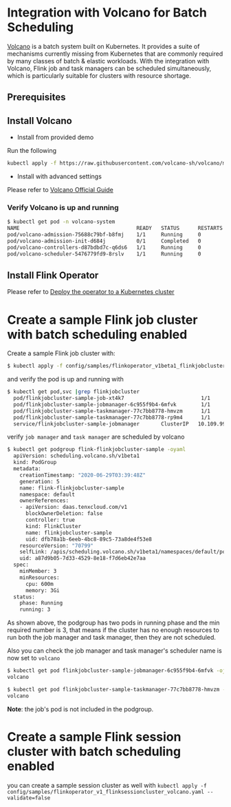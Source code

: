 # Integration with Volcano for Batch Scheduling

[Volcano](https://github.com/volcano-sh/volcano) is a batch system built on Kubernetes. It provides a suite of mechanisms
currently missing from Kubernetes that are commonly required by many classes
of batch & elastic workloads.
With the integration with Volcano, Flink job and task managers can be scheduled simultaneously, which is particularly suitable for 
clusters with resource shortage.

## Prerequisites

## Install Volcano

- Install from provided demo

Run the following 
```bash
kubectl apply -f https://raw.githubusercontent.com/volcano-sh/volcano/master/installer/volcano-development.yaml
```

- Install with advanced settings

Please refer to [Volcano Official Guide](https://volcano.sh/docs/getting-started/)

### Verify Volcano is up and running

```bash
$ kubectl get pod -n volcano-system
NAME                                      READY   STATUS      RESTARTS   AGE
pod/volcano-admission-75688c79bf-b8fmj    1/1     Running     0          52s
pod/volcano-admission-init-d684j          0/1     Completed   0          53s
pod/volcano-controllers-d87bdbd7c-q6ds6   1/1     Running     0          52s
pod/volcano-scheduler-5476779fd9-8rslv    1/1     Running     0          52s

```
 
## Install Flink Operator

Please refer to [Deploy the operator to a Kubernetes cluster](./user_guide.md#deploy-the-operator-to-a-kubernetes-cluster)

# Create a sample Flink job cluster with batch scheduling enabled

Create a sample Flink job cluster with:

```bash
$ kubectl apply -f config/samples/flinkoperator_v1beta1_flinkjobcluster_volcano.yaml --validate=false
```

and verify the pod is up and running with

```bash
$ kubectl get pod,svc |grep flinkjobcluster
  pod/flinkjobcluster-sample-job-xt4k7                         1/1     Running   0          34s
  pod/flinkjobcluster-sample-jobmanager-6c955f9b4-6mfvk        1/1     Running   0          65s
  pod/flinkjobcluster-sample-taskmanager-77c7bb8778-hmvzm      1/1     Running   0          65s
  pod/flinkjobcluster-sample-taskmanager-77c7bb8778-rp9m4      1/1     Running   0          65s
  service/flinkjobcluster-sample-jobmanager       ClusterIP   10.109.99.119   <none>        6123/TCP,6124/TCP,6125/TCP,8081/TCP   65s
```

verify `job manager` and `task manager` are scheduled by volcano

```bash
$ kubectl get podgroup flink-flinkjobcluster-sample -oyaml
  apiVersion: scheduling.volcano.sh/v1beta1
  kind: PodGroup
  metadata:
    creationTimestamp: "2020-06-29T03:39:48Z"
    generation: 5
    name: flink-flinkjobcluster-sample
    namespace: default
    ownerReferences:
    - apiVersion: daas.tenxcloud.com/v1
      blockOwnerDeletion: false
      controller: true
      kind: FlinkCluster
      name: flinkjobcluster-sample
      uid: dfb78a1b-6eeb-4bc8-89c5-73a8de4f53e8
    resourceVersion: "70799"
    selfLink: /apis/scheduling.volcano.sh/v1beta1/namespaces/default/podgroups/flink-flinkjobcluster-sample
    uid: a87d9b05-7d33-4529-8e18-f7d6eb42e7aa
  spec:
    minMember: 3
    minResources:
      cpu: 600m
      memory: 3Gi
  status:
    phase: Running
    running: 3
```

As shown above, the podgroup has two pods in running phase and the min required number is 3, that means if the cluster has no enough resources to run both the job manager and task manager, then they are not scheduled.

Also you can check the job manager and task manager's scheduler name is now set to `volcano`

```bash
$ kubectl get pod flinkjobcluster-sample-jobmanager-6c955f9b4-6mfvk -ojsonpath={'.spec.schedulerName'}
volcano

$ kubectl get pod flinkjobcluster-sample-taskmanager-77c7bb8778-hmvzm -ojsonpath={'.spec.schedulerName'}
volcano
```

**Note**: the job's pod is not included in the podgroup.

# Create a sample Flink session cluster with batch scheduling enabled

you can create a sample session cluster as well with
`kubectl apply -f config/samples/flinkoperator_v1_flinksessioncluster_volcano.yaml --validate=false`
